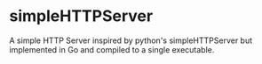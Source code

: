 # simpleHTTPServer
A simple HTTP Server inspired by python's simpleHTTPServer but implemented in Go and compiled to a single executable.
